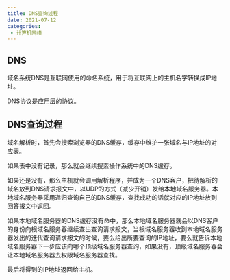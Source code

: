 ```yaml
---
title: DNS查询过程
date: 2021-07-12
categories: 
 - 计算机网络
---
```


## DNS
域名系统DNS是互联网使用的命名系统，用于将互联网上的主机名字转换成IP地址。

DNS协议是应用层的协议。

## DNS查询过程
域名解析时，首先会搜索浏览器的DNS缓存，缓存中维护一张域名与IP地址的对应表。

如果表中没有记录，那么就会继续搜索操作系统中的DNS缓存。

如果还是没有，那么主机就会调用解析程序，并成为一个DNS客户，把待解析的域名放到DNS请求报文中，以UDP的方式（减少开销）发给本地域名服务器。本地域名服务器采用递归查询自己的DNS缓存，查找成功的话就对应的IP地址放到回答报文中返回。

如果本地域名服务器的DNS缓存没有命中，那么本地域名服务器就会以DNS客户的身份向根域名服务器继续查出查询请求报文，当根域名服务器收到本地域名服务器发出的迭代查询请求报文的时候，要么给出所要查询的IP地址，要么就告诉本地域名服务器下一步应该向哪个顶级域名服务器查询，如果没有，顶级域名服务器会让本地域名服务器去权限域名服务器查找。

最后将得到的IP地址返回给主机。